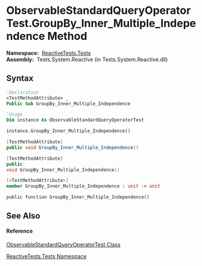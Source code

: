 # ObservableStandardQueryOperatorTest.GroupBy\_Inner\_Multiple\_Independence Method

**Namespace:**  [ReactiveTests.Tests](ReactiveTests.Tests\ReactiveTests.Tests.md)  
**Assembly:**  Tests.System.Reactive (in Tests.System.Reactive.dll)

## Syntax

```vb
'Declaration
<TestMethodAttribute> _
Public Sub GroupBy_Inner_Multiple_Independence
```

```vb
'Usage
Dim instance As ObservableStandardQueryOperatorTest

instance.GroupBy_Inner_Multiple_Independence()
```

```csharp
[TestMethodAttribute]
public void GroupBy_Inner_Multiple_Independence()
```

```c++
[TestMethodAttribute]
public:
void GroupBy_Inner_Multiple_Independence()
```

```fsharp
[<TestMethodAttribute>]
member GroupBy_Inner_Multiple_Independence : unit -> unit 
```

```jscript
public function GroupBy_Inner_Multiple_Independence()
```

## See Also

#### Reference

[ObservableStandardQueryOperatorTest Class](ObservableStandardQueryOperatorTest\ObservableStandardQueryOperatorTest.md)

[ReactiveTests.Tests Namespace](ReactiveTests.Tests\ReactiveTests.Tests.md)





